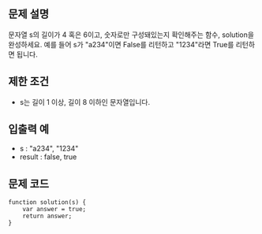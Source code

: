 ## 문제 설명

문자열 s의 길이가 4 혹은 6이고, 숫자로만 구성돼있는지 확인해주는 함수, solution을 완성하세요. 예를 들어 s가 "a234"이면 False를 리턴하고 "1234"라면 True를 리턴하면 됩니다.

## 제한 조건

- s는 길이 1 이상, 길이 8 이하인 문자열입니다.

## 입출력 예

- s : "a234", "1234"	
- result : false, true

## 문제 코드

```
function solution(s) {
    var answer = true;
    return answer;
}
```
